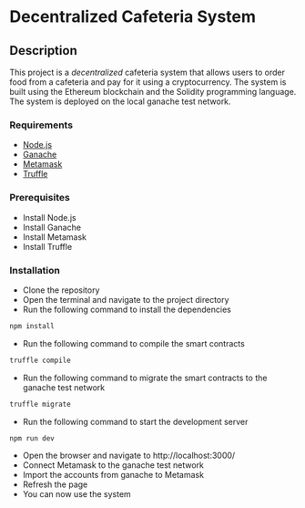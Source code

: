 # Decentralized Cafeteria System

## Description
This project is a _*decentralized*_ cafeteria system that allows users to order food from a cafeteria and pay for it using a cryptocurrency. The system is built using the Ethereum blockchain and the Solidity programming language. The system is deployed on the local ganache test network.

### Requirements
- [Node.js](https://nodejs.org/en/)
- [Ganache](https://www.trufflesuite.com/ganache)
- [Metamask](https://metamask.io/)
- [Truffle](https://www.trufflesuite.com/truffle)
### Prerequisites
- Install Node.js
- Install Ganache
- Install Metamask
- Install Truffle
### Installation
- Clone the repository
- Open the terminal and navigate to the project directory
- Run the following command to install the dependencies
```bash
npm install
```
- Run the following command to compile the smart contracts
```bash
truffle compile
```
- Run the following command to migrate the smart contracts to the ganache test network
```bash
truffle migrate
```
- Run the following command to start the development server
```bash
npm run dev
```
- Open the browser and navigate to http://localhost:3000/
- Connect Metamask to the ganache test network
- Import the accounts from ganache to Metamask
- Refresh the page
- You can now use the system
